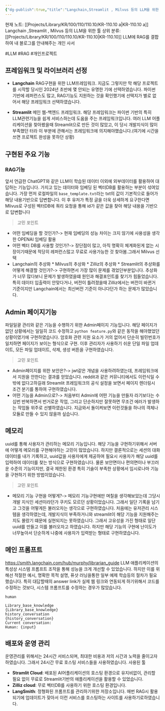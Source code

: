 ```yaml
---
{"dg-publish":true,"title":"Langchain,Streamlit , Milvus 등의 LLM을 위한 툴","description":"주요 프레임워크임 Langchain과 Streamlit, Milvus등의 선정이유와 고민포인트들을 기록한 글입니다.","permalink":"/projects/library/kr/100/110/110-10/kr-110-10-a/","dgPassFrontmatter":true,"noteIcon":"0","created":"2024-12-26T22:12:37.241+09:00","updated":"2024-12-26T22:52:02.657+09:00"}
---
```


현재 노트: [[Projects/Library/KR/100/110/110.10/KR-110.10 a\|KR-110.10 a]] Langchain ,Streamlit , Milvus 등의 LLM을 위한 툴
상위 분류: [[Projects/Library/KR/100/110/110.10/KR-110.10\|KR-110.10]] LLM에 RAG를 결합하여 내 블로그를 안내해주는 개인 사서

#LLM #RAG #개인프로젝트 





## 프레임워크 및 라이브러리 선정

- **Langchain**
RAG구현을 위한 LLM프레임워크.
지금도 그렇지만 막 해당 프로젝트를 시작할 당시인 2024년 초반에 몇 안되는 유명한 기에 선택하였습니다. 파이썬 기반에 레퍼런스도 많고, RAG기능도 지원하는 것을 확인했기에 선택지가 별로 없어서 해당 프레임워크 선택하였습니다.

- **Streamlit**
메인 웹-백엔드 프레임워크.
해당 프레임워크는 파이썬 기반의 특히 LLM관련기능을 쉽게 서비스하는데 도움을 주는 프레임워크입니다. 여러 LLM 어플리케이션을 찾아봤을때 Streamlit으로 만든 것이 많았고, 이 당시 개발지식이 많이 부족했던 터라 이 부분에 관해서는 프레임워크에 의지해야했습니다.(여기에 시간을 쓰면 프로젝트 완성을 못하던 상황)



## 구현된  주요 기능

### RAG기능
앞서 언급한 ChatGPT와 같은 LLM이 학습된 데이터 이외에 외부데이터를 활용하여 대답하는 기능입니다.
가지고 있는 데이터와 임베딩 된 벡터DB를 활용하는 부분이 섞여있습니다.
가장 먼저 로컬파일의 `base_template.txt`라는 txt의 값이 기본적으로 들어가 해당 내용기반으로 답변합니다. 이 후 유저가 특정 글을 더욱 상세하게 요구한다면 Mlivus로 구성된 벡터DB에 쿼리 요청을 통해 id가 같은 값을 찾아 해당 내용을 기반으로 답변합니다

> 고민 포인트
- 어떤 임베딩을 할 것인가?-> 현재 임베딩의 성능 차이는 크지 않기에 사용성을 생각한 OPENAI 임베딩 활용
- 어떤 벡터 DB를 사용할 것인가?-> 장단점이 많고, 아직 명확히 체계화된게 없는 시장이기때문에 적당히 레퍼런스많고 무료로 사용가능한 것 찾아봄.그래서 Milvus 선택
- Langchain의 추상화 * Milvus의 추상화 * Zilliz의 추상화 * Streamlit의 추상화를 어떻게 해결할 것인가?-> 구현하면서 가장 많이 문제를 겪었던부분입니다. 추상화가 너무 많다보니 문제가 발생하였을떄 원인과 해결포인트를 찾기가 힘들었습니다. 특히 데이터 입출력이 안맞다거나, 버전이 틀려졌을때 Zilliz에서는 버전이 바뀐거 기준이지만 Langchain에서는 최신버전 기준이 아니다던가 하는 문제가 많았습니다.


## Admin 페이지기능
파일일괄 관리와 같은 기능을 수행하기 위한 Admin페이지 기능입니다. 
해당 페이지가 없던 상황에서는 일일히 코드 수정하고 `python feature.py`와 같은 동작을 해야했었던 상황이였기에 구현하였습니다. 암호화 관련 지원 요소가 거의 없어서 단순히 빌민번호가 일치하면 페이지가 보이는 형식으로 구현. 이후 관리자가 사용하기 쉬운 단일 파일 업데이트, 모든 파일 업데이트, 삭제, 생성 버튼을 구현하였습니다. 

>고민 포인트
- Admin페이지를 위한 보안은?-> jwt같은 개념을 사용하려하였는데, 프레임워크에서 지원을 안한다는 결과를 얻었습니다. reddit과 같은 커뮤니티에서도 이런식일 수 밖에 없다고하길래 Streamlit 프레임워크의 공식 설정을 보면서 페이지 렌더링시 조건 분기를 통하여 구현하였습니다.
- 어떤 기능을 Admin으로?-> 처음부터 Admin에 어떤 기능을 만들자 라기보다는 수십번 반복하면서 번거로운 작업, 그리고 단순하지만 잘못하면 무조건 에러가 발생하는 작업들 위주로 선별하였습니다. 지금와서 돌이켜보면 이런것들을 하나의 객체나 모듈로 만들 수 있지 않을까 싶습니다.

## 메모리
uuid를 통해 사용자가 관리하는 메모리 기능입니다.
해당 기능을 구현하기위해서 서버에 어떻게 메모리를 구현해야하는 고민이 많았습니다. 하지만 결론적으로는 세션의 대화데이터를 내가 기록하고, uuid값을 사용자에게 제공하여 필요시 사용자가 해당 uuid를 입력하여 데이터를 찾는 방식으로 구현하였습니다. 물론 보안면이나 편의면이나 부끄러운 수준의 기능이지만, 결국 제한된 환경 특히 기술이 부족한 상황에서 임시로나마 기능을 구현하기 위한 방법이었습니다.

> 고민 포인트
- 메모리 기능 구현을 어떻게?-> 메모리 기능구현에만 며칠을 생각해보았는데 그당시 개발 지식인 세션이라던가 쿠키도 모르던 상황이었습니다. 그래서 일단 기록을 남기고 그것을 어떻게든 불러오자는 생각으로 구현하였습니다. 처음에는 유저관리 시스템을 생각하였는데, 개발지식이 부족하거니와 streamlit이 해당 기능을 지원해주는지도 몰랐기 떄문에 실현되지는 못하였습니다. 그래서 고유성을 가진 형태로 일단 uuid를 만들고 이를 불러오자고 하였습니다. 하지만 해당 기능의 구현에 난이도가 너무높아서 단순하게 나중에 사용자가 입력받는 형태로 구현하였습니다. 


## 메인 프롬프트
https://smith.langchain.com/hub/murphy/librarian_guide
LLM 애플리케이션의 특성상 시스템 프롬프트 조작을 통해 성능을 크게 개선할 수 있었습니다. 하지만 이를 위해선 적절한 예시, 명확한 목적 설명, 퓨샷 러닝을통한 일부 예제 학습등의 절차가 필요했습니다. 특히 대답할때의 answer link가 실제 웹 링크와 연동되게 하기위해서 코드를 수정하는 것보다, 시스템 프롬프트를 수정하는 경우가 많았습니다.
```
human

Library_base_knowledge
{Library_base_knowledge}
history_conversation
{history_conversation}
Current conversation:
Human: {input}
```

## 배포와 운영 관리
운영관리를 위해서는 24시간 서비스되며, 최대한 비용과 저의 시간과 노력을 줄이고자 하였습니다. 그래서 24시간 무료 호스팅 서비스들을 사용하였습니다.
사용된 툴
- **Stramlit Cloud**: 배포된 AI어플리케이션의 호스팅 환경으로 유지비없이, 관리할 필요 없이 무료로 Streamlit기반의 애플리케이션을 활용할 수 있었습니다.
- **Zilliz cloud**: 무로 벡터DB를 사용하기 위한 호스팅 환경입니다.
- **LangSmith**: 정형화된 프롬프트를 관리하기위한 저장소입니다. 매번 RAG시 활용되기에 업데이트가 잦아서 이런 서비스를 호스팅하는 사이트를 사용하기로하였습니다.


